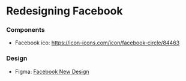 # Redesigning Facebook 


### Components 
- Facebook ico: https://icon-icons.com/icon/facebook-circle/84463


### Design 
- Figma: [Facebook New Design](https://www.figma.com/design/9WuqcTRuAwcqpO3AxNS5iX/moda's-work?node-id=95-18&node-type=section&t=fOuKe0oO0ZExN49H-0)